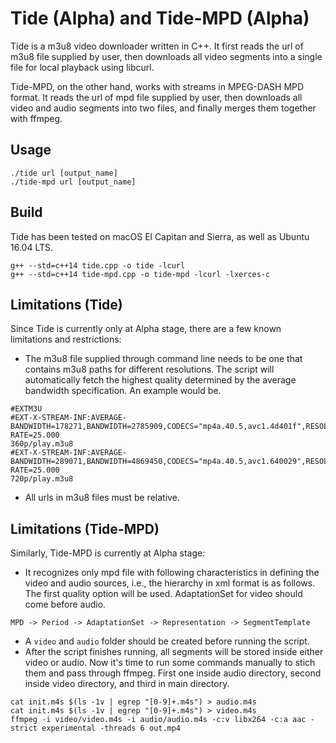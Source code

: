 # Tide (Alpha) and Tide-MPD (Alpha)
Tide is a m3u8 video downloader written in C++. It first reads the url of m3u8 file supplied by user, then downloads all video segments into a single file for local playback using libcurl.

Tide-MPD, on the other hand, works with streams in MPEG-DASH MPD format. It reads the url of mpd file supplied by user, then downloads all video and audio segments into two files, and finally merges them together with ffmpeg.

## Usage
```
./tide url [output_name]
./tide-mpd url [output_name]
```

## Build
Tide has been tested on macOS El Capitan and Sierra, as well as Ubuntu 16.04 LTS.
```
g++ --std=c++14 tide.cpp -o tide -lcurl
g++ --std=c++14 tide-mpd.cpp -o tide-mpd -lcurl -lxerces-c
```

## Limitations (Tide)
Since Tide is currently only at Alpha stage, there are a few known limitations and restrictions:
- The m3u8 file supplied through command line needs to be one that contains m3u8 paths for different resolutions. The script will automatically fetch the highest quality determined by the average bandwidth specification. An example would be.
```
#EXTM3U
#EXT-X-STREAM-INF:AVERAGE-BANDWIDTH=178271,BANDWIDTH=2785909,CODECS="mp4a.40.5,avc1.4d401f",RESOLUTION=640x360,FRAME-RATE=25.000
360p/play.m3u8
#EXT-X-STREAM-INF:AVERAGE-BANDWIDTH=289071,BANDWIDTH=4869450,CODECS="mp4a.40.5,avc1.640029",RESOLUTION=1280x720,FRAME-RATE=25.000
720p/play.m3u8
```
- All urls in m3u8 files must be relative.

## Limitations (Tide-MPD)
Similarly, Tide-MPD is currently at Alpha stage:
- It recognizes only mpd file with following characteristics in defining the video and audio sources, i.e., the hierarchy in xml format is as follows. The first quality option will be used. AdaptationSet for video should come before audio.
```
MPD -> Period -> AdaptationSet -> Representation -> SegmentTemplate
```
- A `video` and `audio` folder should be created before running the script.
- After the script finishes running, all segments will be stored inside either video or audio. Now it's time to run some commands manually to stich them and pass through ffmpeg. First one inside audio directory, second inside video directory, and third in main directory.
```
cat init.m4s $(ls -1v | egrep "[0-9]+.m4s") > audio.m4s
cat init.m4s $(ls -1v | egrep "[0-9]+.m4s") > video.m4s
ffmpeg -i video/video.m4s -i audio/audio.m4s -c:v libx264 -c:a aac -strict experimental -threads 6 out.mp4
```
